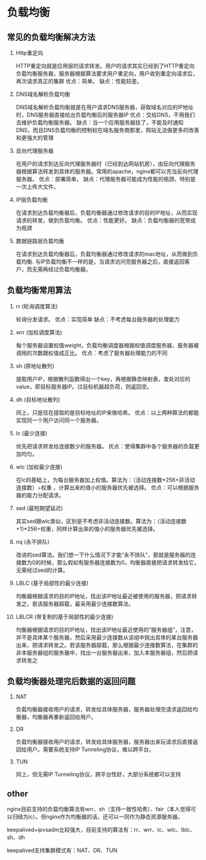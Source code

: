 # 负载均衡



##  常见的负载均衡解决方法

1. Http重定向

    HTTP重定向就是应用层的请求转发。用户的请求其实已经到了HTTP重定向负载均衡服务器，服务器根据算法要求用户重定向，用户收到重定向请求后，再次请求真正的集群
    优点：简单。
    缺点：性能较差。

2. DNS域名解析负载均衡

    DNS域名解析负载均衡就是在用户请求DNS服务器，获取域名对应的IP地址时，DNS服务器直接给出负载均衡后的服务器IP
    优点：交给DNS，不用我们去维护负载均衡服务器。
    缺点：当一个应用服务器挂了，不能及时通知DNS，而且DNS负载均衡的控制权在域名服务商那里，网站无法做更多的改善和更强大的管理

3. 反向代理服务器

    在用户的请求到达反向代理服务器时（已经到达网站机房），由反向代理服务器根据算法转发到具体的服务器。常用的apache，nginx都可以充当反向代理服务器。
    优点：部署简单。
    缺点：代理服务器可能成为性能的瓶颈，特别是一次上传大文件。

4. IP层负载均衡

    在请求到达负载均衡器后，负载均衡器通过修改请求的目的IP地址，从而实现请求的转发，做到负载均衡。
    优点：性能更好。
    缺点：负载均衡器的宽带成为瓶颈

5. 数据链路层负载均衡

    在请求到达负载均衡器后，负载均衡器通过修改请求的mac地址，从而做到负载均衡.
    与IP负载均衡不一样的是，当请求访问完服务器之后，直接返回客户。而无需再经过负载均衡器。


## 负载均衡常用算法
1. rr (轮询调度算法)

    轮询分发请求。
    优点：实现简单
    缺点：不考虑每台服务器的处理能力

2. wrr (加权调度算法)

    每个服务器设置权值weight，负载均衡调度器根据权值调度服务器，服务器被调用的次数跟权值成正比。
    优点：考虑了服务器处理能力的不同

3. sh (原地址散列)

    提取用户IP，根据散列函数得出一个key，再根据静态映射表，查处对应的value，即目标服务器IP。过目标机器超负荷，则返回空。

4. dh (目标地址散列)

    同上，只是现在提取的是目标地址的IP来做哈希。
    优点：以上两种算法的都能实现同一个用户访问同一个服务器。

5. lc (最少连接)

    优先把请求转发给连接数少的服务器。
    优点：使得集群中各个服务器的负载更加均匀。

6. wlc (加权最少连接)

    在lc的基础上，为每台服务器加上权值。算法为：（活动连接数*256+非活动连接数）÷权重 ，计算出来的值小的服务器优先被选择。
    优点：可以根据服务器的能力分配请求。

7.  sed (最短期望延迟)

    其实sed跟wlc类似，区别是不考虑非活动连接数。算法为：（活动连接数+1)*256÷权重，同样计算出来的值小的服务器优先被选择。

8. nq (永不排队)

    改进的sed算法。我们想一下什么情况下才能“永不排队”，那就是服务器的连接数为0的时候，那么假如有服务器连接数为0，均衡器直接把请求转发给它，无需经过sed的计算。

9. LBLC (基于局部性的最少连接)

    均衡器根据请求的目的IP地址，找出该IP地址最近被使用的服务器，把请求转发之，若该服务器超载，最采用最少连接数算法。

10. LBLCR (带复制的基于局部性的最少连接)

    均衡器根据请求的目的IP地址，找出该IP地址最近使用的“服务器组”，注意，并不是具体某个服务器，然后采用最少连接数从该组中挑出具体的某台服务器出来，把请求转发之。若该服务器超载，那么根据最少连接数算法，在集群的非本服务器组的服务器中，找出一台服务器出来，加入本服务器组，然后把请求转发之


## 负载均衡器处理完后数据的返回问题

1. NAT

    负载均衡器接收用户的请求，转发给具体服务器，服务器处理完请求返回给均衡器，均衡器再重新返回给用户。

2. DR

    负载均衡器接收用户的请求，转发给具体服务器，服务器出来玩请求后直接返回给用户。需要系统支持IP Tunneling协议，难以跨平台。

3. TUN

    同上，但无需IP Tunneling协议，跨平台性好，大部分系统都可以支持






## other
nginx目前支持的负载均衡算法有wrr、sh（支持一致性哈希）、fair（本人觉得可以归结为lc）。但nginx作为均衡器的话，还可以一同作为静态资源服务器。

keepalived+ipvsadm比较强大，目前支持的算法有：rr、wrr、lc、wlc、lblc、sh、dh

keepalived支持集群模式有：NAT、DR、TUN
